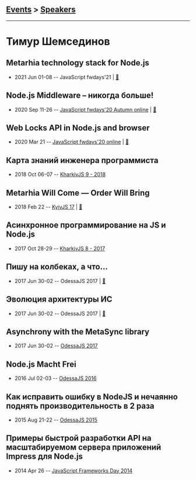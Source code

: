 ## [Events](../README.md) > [Speakers](../speakers.md)
---

# Тимур Шемсединов

## Metarhia technology stack for Node.js
- 2021 Jun 01-08 -- JavaScript fwdays&#39;21  | [:notebook:](https://www.slideshare.net/tshemsedinov/fwdays-2021-metarhia-technology-stack-for-nodejs)  
## Node.js Middleware – никогда больше!
- 2020 Sep 11-26 -- [JavaScript fwdays&#39;20 Autumn online](https://youtu.be/RS8x73z4csI)  | [:notebook:](https://www2.slideshare.net/tshemsedinov/nodejs-middleware-never-again)  
## Web Locks API in Node.js and browser
- 2020 Mar 21 -- [JavaScript fwdays&#39;20 online](https://youtu.be/auMM-uV12F0)  | [:notebook:](https://www.slideshare.net/tshemsedinov/web-locks-api)  
## Карта знаний инженера программиста
- 2018 Oct 06-07 -- [KharkivJS 9 - 2018](https://www.youtube.com/watch?v=_s2WkaZJ0xQ)    
## Metarhia Will Come — Order Will Bring
- 2018 Feb 22 -- [KyivJS 17](https://youtu.be/pFULDKyyqp8)  | [:notebook:](https://www.slideshare.net/tshemsedinov/metarhia-kievjs-22feb2018)  
## Асинхронное программирование на JS и Node.js
- 2017 Oct 28-29 -- [KharkivJS 8 - 2017](https://www.youtube.com/watch?v=VdRhAXnfrd0)    
## Пишу на колбеках, а что...
- 2017 Jun 30-02 -- OdessaJS 2017  | [:notebook:](https://www.slideshare.net/OdessaJSConf/timur-shemsedinov)  
## Эволюция архитектуры ИС
- 2017 Jun 30-02 -- OdessaJS 2017  | [:notebook:](https://www.slideshare.net/OdessaJSConf/timur-shemsedinov-77913091)  
## Asynchrony with the MetaSync library
- 2017 Jun 30-02 -- [OdessaJS 2017](https://www.youtube.com/watch?v=XRSxsw0Kgms)    
## Node.js Macht Frei
- 2016 Jul 02-03 -- [OdessaJS 2016](https://youtu.be/926UKzrVrqk)    
## Как исправить ошибку в NodeJS и нечаянно поднять производительность в 2 раза
- 2015 Aug 21-22 -- [OdessaJS 2015](https://youtu.be/Q8ohKdYrpRA)    
## Примеры быстрой разработки API на масштабируемом сервера приложений Impress для Node.js
- 2014 Apr 26 -- [JavaScript Frameworks Day 2014](https://frameworksdays.com/event/js-frameworks-day-2014/review/impress-dlia-node-js)    
